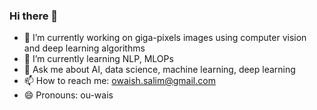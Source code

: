 ### Hi there 👋



- 🔭 I’m currently working on giga-pixels images using computer vision and deep learning algorithms
- 🌱 I’m currently learning NLP, MLOPs
- 💬 Ask me about AI, data science, machine learning, deep learning
- 📫 How to reach me: owaish.salim@gmail.com
- 😄 Pronouns: ou-wais

